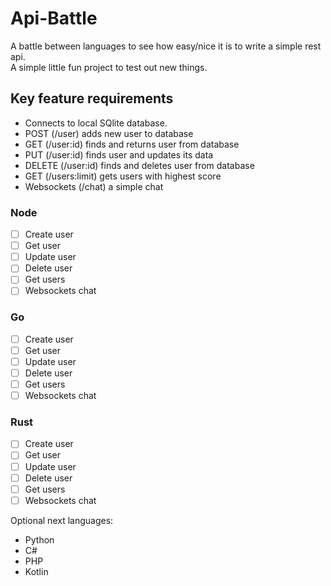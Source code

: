 # Api-Battle
A battle between languages to see how easy/nice it is to write a simple rest api.  
A simple little fun project to test out new things.

## Key feature requirements
- Connects to local SQlite database. 
- POST (/user) adds new user to database
- GET (/user:id) finds and returns user from database
- PUT (/user:id) finds user and updates its data
- DELETE (/user:id) finds and deletes user from database
- GET (/users:limit) gets users with highest score 
- Websockets (/chat) a simple chat


### Node
- [ ] Create user
- [ ] Get user
- [ ] Update user
- [ ] Delete user
- [ ] Get users
- [ ] Websockets chat

### Go
- [ ] Create user
- [ ] Get user
- [ ] Update user
- [ ] Delete user
- [ ] Get users
- [ ] Websockets chat

### Rust
- [ ] Create user
- [ ] Get user
- [ ] Update user
- [ ] Delete user
- [ ] Get users
- [ ] Websockets chat

Optional next languages:
- Python
- C#
- PHP
- Kotlin
